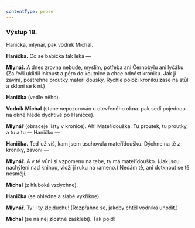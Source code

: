 ```yaml
---
contentType: prose
---
```


### Výstup 18.

Hanička, mlynář, pak vodník Míchal.

**Hanička.** Co se babička tak leká — 

**Mlynář.** A dnes zrovna nebude, myslím, potřeba ani Černobýlu ani lyčáku. (Za řeči uklidil inkoust a péro do koutnice a chce odnést kroniku. Jak ji zavírá, postřehne proutky mateří doušky. Rychle položí kroniku zase na stůl a skloní se k ní.)

**Hanička** (vedle něho).

**Vodník** **Míchal** (stane nepozorován u otevřeného okna. pak sedí pojednou na okně hledě dychtivě po Haničce).

**Mlynář** (obraceje listy v kronice). Ah! Mateřídouška. Tu proutek, tu proutky, a tu a tu — Haničko —

**Hanička.** Teď už víš, kam jsem uschovala mateřídoušku. Dýchne na tě z kroniky, zavoní —

**Mlynář.** A v té vůni si vzpomenu na tebe, ty má mateřídouško. (Jak jsou nachýleni nad knihou, vloží jí ruku na rameno.) Nedám tě, ani dotknout se tě nesmějí.

**Míchal** (z hluboká vzdychne).

**Hanička** (se ohlédne a slabé vykřikne).

**Mlynář.** Ty! I ty zlejduchu! (Rozpřáhne se, jakoby chtěl vodníka uhodit.)

**Míchal** (se na něj zlostně zašklebí). Tak pojď!
